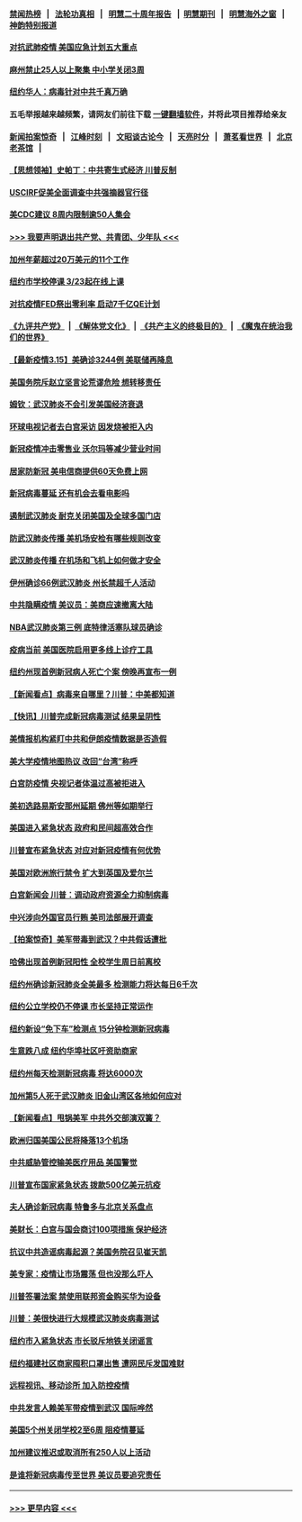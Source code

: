 #### [禁闻热榜](热点新闻.md?=0)  &nbsp;&nbsp;|&nbsp;&nbsp; [法轮功真相](https://github.com/gfw-breaker/truth/blob/master/README.md?=0) &nbsp;&nbsp;|&nbsp;&nbsp; [明慧二十周年报告](https://github.com/gfw-breaker/mh-reports/blob/master/README.md?=0) &nbsp;&nbsp;|&nbsp;&nbsp;[明慧期刊](https://github.com/gfw-breaker/mh-qikan) &nbsp;&nbsp;|&nbsp;&nbsp; [明慧海外之窗](https://github.com/gfw-breaker/mh-news/blob/master/README.md?=0) &nbsp;&nbsp;|&nbsp;&nbsp; [神韵特别报道](https://github.com/gfw-breaker/mh-news/blob/master/shenyun.md?=0)
#### [对抗武肺疫情 美国应急计划五大重点](../pages/nsc412/n11943193.md?t=03161231) 
#### [麻州禁止25人以上聚集   中小学关闭3周](../pages/nsc412/n11943154.md?t=03161231) 
#### [纽约华人：病毒针对中共千真万确](../pages/nsc412/n11942905.md?t=03161231) 
#### 五毛举报越来越频繁，请网友们前往下载 [一键翻墙软件](https://github.com/gfw-breaker/ssr-accounts)，并将此项目推荐给亲友
#### [新闻拍案惊奇](https://github.com/gfw-breaker/banned-news/blob/master/pages/link4.md) &nbsp;&nbsp;|&nbsp;&nbsp; [江峰时刻](https://github.com/gfw-breaker/banned-news/blob/master/pages/link4.md) &nbsp;&nbsp;|&nbsp;&nbsp; [文昭谈古论今](https://github.com/gfw-breaker/banned-news/blob/master/pages/link4.md) &nbsp;&nbsp;|&nbsp;&nbsp; [天亮时分](https://github.com/gfw-breaker/banned-news/blob/master/pages/link4.md) &nbsp;&nbsp;|&nbsp;&nbsp; [萧茗看世界](https://github.com/gfw-breaker/banned-news/blob/master/pages/link4.md) &nbsp;&nbsp;|&nbsp;&nbsp; [北京老茶馆](https://github.com/gfw-breaker/banned-news/blob/master/pages/link4.md) &nbsp;&nbsp;|&nbsp;&nbsp; 
#### [【思想领袖】史帕丁：中共寄生式经济 川普反制](../pages/nsc412/n11805341.md?t=03161231) 
#### [USCIRF促美全面调查中共强摘器官行径](../pages/nsc412/n11942904.md?t=03161231) 
#### [美CDC建议 8周内限制逾50人集会](../pages/nsc412/n11942944.md?t=03161231) 
#### [>>> 我要声明退出共产党、共青团、少年队 <<<](https://github.com/begood0513/goodnews/blob/master/quit/letter.md) 
#### [加州年薪超过20万美元的11个工作](../pages/nsc412/n11919113.md?t=03161231) 
#### [纽约市学校停课   3/23起在线上课](../pages/nsc412/n11942804.md?t=03161231) 
#### [对抗疫情FED祭出零利率 启动7千亿QE计划](../pages/nsc412/n11942782.md?t=03161231) 
#### [《九评共产党》](https://github.com/begood0513/9ping.md/blob/master/README.md) &nbsp;|&nbsp; [《解体党文化》](../../../../jtdwh.md/blob/master/README.md)  &nbsp;|&nbsp; [《共产主义的终极目的》](../../../../gczydzjmd.md/blob/master/README.md) &nbsp;|&nbsp; [《魔鬼在统治我们的世界》](../../../../mgztzwmdsj.md/blob/master/README.md) 
#### [【最新疫情3.15】美确诊3244例 美联储再降息](../pages/nsc412/n11940988.md?t=03161231) 
#### [美国务院斥赵立坚言论荒谬危险 想转移责任](../pages/nsc412/n11942518.md?t=03161231) 
#### [姆钦：武汉肺炎不会引发美国经济衰退](../pages/nsc412/n11942530.md?t=03161231) 
#### [环球电视记者去白宫采访 因发烧被拒入内](../pages/nsc412/n11942516.md?t=03161231) 
#### [新冠疫情冲击零售业 沃尔玛等减少营业时间](../pages/nsc412/n11942454.md?t=03161231) 
#### [居家防新冠 美电信商提供60天免费上网](../pages/nsc412/n11942457.md?t=03161231) 
#### [新冠病毒蔓延 还有机会去看电影吗](../pages/nsc412/n11942385.md?t=03161231) 
#### [遏制武汉肺炎 耐克关闭美国及全球多国门店](../pages/nsc412/n11942366.md?t=03161231) 
#### [防武汉肺炎传播 美机场安检有哪些规则改变](../pages/nsc412/n11939497.md?t=03161231) 
#### [武汉肺炎传播 在机场和飞机上如何做才安全](../pages/nsc412/n11928171.md?t=03161231) 
#### [伊州确诊66例武汉肺炎 州长禁超千人活动](../pages/nsc412/n11941564.md?t=03161231) 
#### [中共隐瞒疫情 美议员：美商应速撤离大陆](../pages/nsc412/n11941407.md?t=03161231) 
#### [NBA武汉肺炎第三例 底特律活塞队球员确诊](../pages/nsc412/n11941282.md?t=03161231) 
#### [疫病当前 美国医院启用更多线上诊疗工具](../pages/nsc412/n11941300.md?t=03161231) 
#### [纽约州现首例新冠病人死亡个案  傍晚再宣布一例](../pages/nsc412/n11941340.md?t=03161231) 
#### [【新闻看点】病毒来自哪里？川普：中美都知道](../pages/nsc412/n11940769.md?t=03161231) 
#### [【快讯】川普完成新冠病毒测试 结果呈阴性](../pages/nsc412/n11941045.md?t=03161231) 
#### [美情报机构紧盯中共和伊朗疫情数据是否造假](../pages/nsc412/n11940875.md?t=03161231) 
#### [美大学疫情地图热议 改回“台湾”称呼](../pages/nsc412/n11940365.md?t=03161231) 
#### [白宫防疫情 央视记者体温过高被拒进入](../pages/nsc412/n11940841.md?t=03161231) 
#### [美初选路易斯安那州延期 佛州等如期举行](../pages/nsc412/n11940614.md?t=03161231) 
#### [美国进入紧急状态 政府和民间超高效合作](../pages/nsc412/n11940720.md?t=03161231) 
#### [川普宣布紧急状态 对应对新冠疫情有何优势](../pages/nsc412/n11940632.md?t=03161231) 
#### [美国对欧洲旅行禁令 扩大到英国及爱尔兰](../pages/nsc412/n11940647.md?t=03161231) 
#### [白宫新闻会 川普：调动政府资源全力抑制病毒](../pages/nsc412/n11940558.md?t=03161231) 
#### [中兴涉向外国官员行贿 美司法部展开调查](../pages/nsc412/n11940378.md?t=03161231) 
#### [【拍案惊奇】美军带毒到武汉？中共假话遭批](../pages/nsc412/n11939240.md?t=03161231) 
#### [哈佛出现首例新冠阳性  全校学生周日前离校](../pages/nsc412/n11939759.md?t=03161231) 
#### [纽约州确诊新冠肺炎全美最多  检测能力将达每日6千次](../pages/nsc412/n11939581.md?t=03161231) 
#### [纽约公立学校仍不停课 市长坚持正常运作](../pages/nsc412/n11939557.md?t=03161231) 
#### [纽约新设“免下车”检测点  15分钟检测新冠病毒](../pages/nsc412/n11939513.md?t=03161231) 
#### [生意跌八成  纽约华埠社区吁资助商家](../pages/nsc412/n11939562.md?t=03161231) 
#### [纽约州每天检测新冠病毒  将达6000次](../pages/nsc412/n11939510.md?t=03161231) 
#### [加州第5人死于武汉肺炎 旧金山湾区各地如何应对](../pages/nsc412/n11939263.md?t=03161231) 
#### [【新闻看点】甩锅美军 中共外交部演双簧？](../pages/nsc412/n11938828.md?t=03161231) 
#### [欧洲归国美国公民将降落13个机场](../pages/nsc412/n11939026.md?t=03161231) 
#### [中共威胁管控输美医疗用品 美国警觉](../pages/nsc412/n11938602.md?t=03161231) 
#### [川普宣布国家紧急状态 拨款500亿美元抗疫](../pages/nsc412/n11939032.md?t=03161231) 
#### [夫人确诊新冠病毒 特鲁多与北京关系盘点](../pages/nsc412/n11938748.md?t=03161231) 
#### [美财长：白宫与国会商讨100项措施 保护经济](../pages/nsc412/n11938829.md?t=03161231) 
#### [抗议中共造谣病毒起源？美国务院召见崔天凯](../pages/nsc412/n11938747.md?t=03161231) 
#### [美专家：疫情让市场震荡 但也没那么吓人](../pages/nsc412/n11938573.md?t=03161231) 
#### [川普签署法案 禁使用联邦资金购买华为设备](../pages/nsc412/n11938279.md?t=03161231) 
#### [川普：美很快进行大规模武汉肺炎病毒测试](../pages/nsc412/n11938523.md?t=03161231) 
#### [纽约市入紧急状态  市长驳斥地铁关闭谣言](../pages/nsc412/n11937384.md?t=03161231) 
#### [纽约福建社区商家囤积口罩出售 遭网民斥发国难财](../pages/nsc412/n11937354.md?t=03161231) 
#### [远程视讯、移动诊所  加入防控疫情](../pages/nsc412/n11937370.md?t=03161231) 
#### [中共发言人赖美军带疫情到武汉 国际哗然](../pages/nsc412/n11936484.md?t=03161231) 
#### [美国5个州关闭学校2至6周 阻疫情蔓延](../pages/nsc412/n11937190.md?t=03161231) 
#### [加州建议推迟或取消所有250人以上活动](../pages/nsc412/n11937373.md?t=03161231) 
#### [是谁将新冠病毒传至世界 美议员要追究责任](../pages/nsc412/n11936827.md?t=03161231) 

----
#### [ >>> 更早内容 <<< ](../indexes/nsc412-earlier.md)
